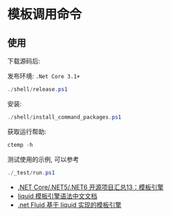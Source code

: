 ﻿# 模板调用命令

## 使用

下载源码后:

发布环境: `.Net Core 3.1+`
```powershell
./shell/release.ps1
```

安装:
```powershell
./shell/install_command_packages.ps1
```

获取运行帮助:
```powershell
ctemp -h
```

测试使用的示例, 可以参考
```powershell
./_test/run.ps1
```

* [.NET Core/.NET5/.NET6 开源项目汇总13：模板引擎](https://www.cnblogs.com/SavionZhang/p/15134445.html)
* [liquid 模板引擎语法中文文档](https://www.coderbusy.com/liquid/)
* [.net Fluid 基于 liquid 实现的模板引擎](https://www.nuget.org/packages/Fluid.Core)

